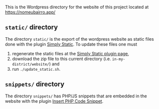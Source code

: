 This is the Wordpress directory for the website of this project located at https://nomeubairro.app/

## `static/` directory

The directory `static/` is the export of the wordpress website as static files done with the plugin [Simply Static](https://wordpress.org/plugins/simply-static/).
To update these files one must

 1. regenerate the static files at the [Simply Static plugin page](https://nomeubairro.app/wp-admin/admin.php?page=simply-static),
 2. download the zip file to this current directory (i.e. `in-my-district/website/`) and 
 3. run `./update_static.sh`.

## `snippets/` directory

The directory `snippets/` has PHP/JS snippets that are embedded in the website with the plugin [Insert PHP Code Snippet](https://wordpress.org/plugins/insert-php-code-snippet/).
